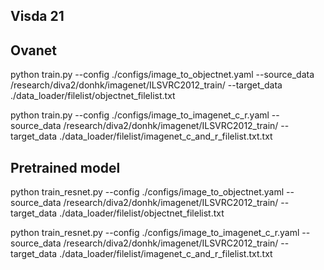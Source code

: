 
## Visda 21

Ovanet
--
python train.py --config ./configs/image_to_objectnet.yaml --source_data /research/diva2/donhk/imagenet/ILSVRC2012_train/ --target_data ./data_loader/filelist/objectnet_filelist.txt

python train.py --config ./configs/image_to_imagenet_c_r.yaml --source_data /research/diva2/donhk/imagenet/ILSVRC2012_train/ --target_data ./data_loader/filelist/imagenet_c_and_r_filelist.txt.txt


Pretrained model
--
python train_resnet.py --config ./configs/image_to_objectnet.yaml --source_data /research/diva2/donhk/imagenet/ILSVRC2012_train/ --target_data ./data_loader/filelist/objectnet_filelist.txt

python train_resnet.py --config ./configs/image_to_imagenet_c_r.yaml --source_data /research/diva2/donhk/imagenet/ILSVRC2012_train/ --target_data ./data_loader/filelist/imagenet_c_and_r_filelist.txt.txt
